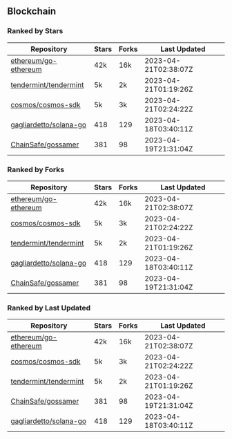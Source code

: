 ## Blockchain

### Ranked by Stars

| Repository | Stars | Forks | Last Updated |
|------------|-------|-------|--------------|
| [ethereum/go-ethereum](https://github.com/ethereum/go-ethereum) | 42k | 16k | 2023-04-21T02:38:07Z |
| [tendermint/tendermint](https://github.com/tendermint/tendermint) | 5k | 2k | 2023-04-21T01:19:26Z |
| [cosmos/cosmos-sdk](https://github.com/cosmos/cosmos-sdk) | 5k | 3k | 2023-04-21T02:24:22Z |
| [gagliardetto/solana-go](https://github.com/gagliardetto/solana-go) | 418 | 129 | 2023-04-18T03:40:11Z |
| [ChainSafe/gossamer](https://github.com/ChainSafe/gossamer) | 381 | 98 | 2023-04-19T21:31:04Z |

### Ranked by Forks

| Repository | Stars | Forks | Last Updated |
|------------|-------|-------|--------------|
| [ethereum/go-ethereum](https://github.com/ethereum/go-ethereum) | 42k | 16k | 2023-04-21T02:38:07Z |
| [cosmos/cosmos-sdk](https://github.com/cosmos/cosmos-sdk) | 5k | 3k | 2023-04-21T02:24:22Z |
| [tendermint/tendermint](https://github.com/tendermint/tendermint) | 5k | 2k | 2023-04-21T01:19:26Z |
| [gagliardetto/solana-go](https://github.com/gagliardetto/solana-go) | 418 | 129 | 2023-04-18T03:40:11Z |
| [ChainSafe/gossamer](https://github.com/ChainSafe/gossamer) | 381 | 98 | 2023-04-19T21:31:04Z |

### Ranked by Last Updated

| Repository | Stars | Forks | Last Updated |
|------------|-------|-------|--------------|
| [ethereum/go-ethereum](https://github.com/ethereum/go-ethereum) | 42k | 16k | 2023-04-21T02:38:07Z |
| [cosmos/cosmos-sdk](https://github.com/cosmos/cosmos-sdk) | 5k | 3k | 2023-04-21T02:24:22Z |
| [tendermint/tendermint](https://github.com/tendermint/tendermint) | 5k | 2k | 2023-04-21T01:19:26Z |
| [ChainSafe/gossamer](https://github.com/ChainSafe/gossamer) | 381 | 98 | 2023-04-19T21:31:04Z |
| [gagliardetto/solana-go](https://github.com/gagliardetto/solana-go) | 418 | 129 | 2023-04-18T03:40:11Z |

